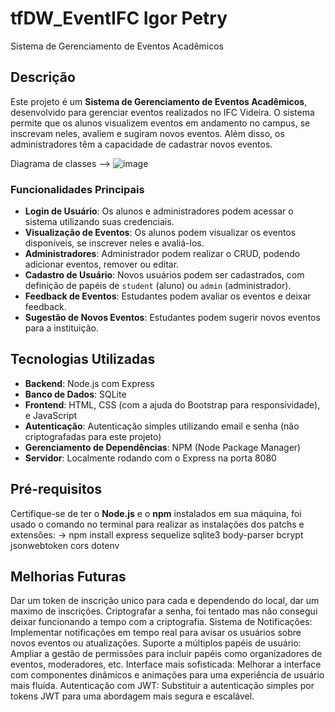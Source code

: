 # tfDW_EventIFC        Igor Petry

 Sistema de Gerenciamento de Eventos Acadêmicos


## Descrição

Este projeto é um **Sistema de Gerenciamento de Eventos Acadêmicos**, desenvolvido para gerenciar eventos realizados no IFC Videira. O sistema permite que os alunos visualizem eventos em andamento no campus, se inscrevam neles, avaliem e sugiram novos eventos. Além disso, os administradores têm a capacidade de cadastrar novos eventos.

Diagrama de classes --> ![image](https://github.com/user-attachments/assets/445abb5c-66cf-4323-9fbd-bcad61b40304)


### Funcionalidades Principais

- **Login de Usuário**: Os alunos e administradores podem acessar o sistema utilizando suas credenciais.
- **Visualização de Eventos**: Os alunos podem visualizar os eventos disponíveis, se inscrever neles e avaliá-los.
- **Administradores**: Administrador podem realizar o CRUD, podendo adicionar eventos, remover ou editar.
- **Cadastro de Usuário**: Novos usuários podem ser cadastrados, com definição de papéis de `student` (aluno) ou `admin` (administrador).
- **Feedback de Eventos**: Estudantes podem avaliar os eventos e deixar feedback.
- **Sugestão de Novos Eventos**: Estudantes podem sugerir novos eventos para a instituição.

## Tecnologias Utilizadas

- **Backend**: Node.js com Express
- **Banco de Dados**: SQLite
- **Frontend**: HTML, CSS (com a ajuda do Bootstrap para responsividade), e JavaScript
- **Autenticação**: Autenticação simples utilizando email e senha (não criptografadas para este projeto)
- **Gerenciamento de Dependências**: NPM (Node Package Manager)
- **Servidor**: Localmente rodando com o Express na porta 8080

## Pré-requisitos

Certifique-se de ter o **Node.js** e o **npm** instalados em sua máquina, foi usado o comando no terminal para realizar as instalações dos patchs e extensões: -> npm install express sequelize sqlite3 body-parser bcrypt jsonwebtoken cors dotenv

## Melhorias Futuras
Dar um token de inscrição unico para cada e dependendo do local, dar um maximo de inscrições.
Criptografar a senha, foi tentado mas não consegui deixar funcionando a tempo com a criptografia.
Sistema de Notificações: Implementar notificações em tempo real para avisar os usuários sobre novos eventos ou atualizações.
Suporte a múltiplos papéis de usuário: Ampliar a gestão de permissões para incluir papéis como organizadores de eventos, moderadores, etc.
Interface mais sofisticada: Melhorar a interface com componentes dinâmicos e animações para uma experiência de usuário mais fluída.
Autenticação com JWT: Substituir a autenticação simples por tokens JWT para uma abordagem mais segura e escalável.
